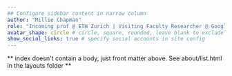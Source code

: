 ```yaml
---
## Configure sidebar content in narrow column
author: "Millie Chapman"
role: "Incoming prof @ ETH Zurich | Visiting Faculty Researcher @ Google Research | Research Fellow @ NCEAS"
avatar_shape: circle # circle, square, rounded, leave blank to exclude
show_social_links: true # specify social accounts in site config
---
```


** index doesn't contain a body, just front matter above.
See about/list.html in the layouts folder **
